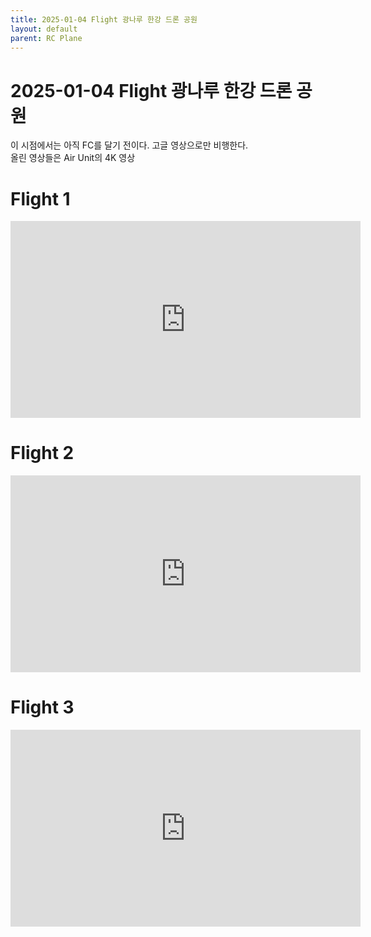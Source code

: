 ```yaml
---
title: 2025-01-04 Flight 광나루 한강 드론 공원
layout: default
parent: RC Plane
---
```


2025-01-04 Flight 광나루 한강 드론 공원
=====================================

이 시점에서는 아직 FC를 달기 전이다. 고글 영상으로만 비행한다.  
올린 영상들은 Air Unit의 4K 영상

# Flight 1
<iframe width="560" height="315" src="https://www.youtube.com/embed/UJ1-781fEgI?si=JqBr-E1E8iDDTjGg" title="YouTube video player" frameborder="0" allow="accelerometer; autoplay; clipboard-write; encrypted-media; gyroscope; picture-in-picture; web-share" referrerpolicy="strict-origin-when-cross-origin" allowfullscreen></iframe>

# Flight 2
<iframe width="560" height="315" src="https://www.youtube.com/embed/bgMN5ya1CVQ?si=ihTFaKKNRNBTSLwe" title="YouTube video player" frameborder="0" allow="accelerometer; autoplay; clipboard-write; encrypted-media; gyroscope; picture-in-picture; web-share" referrerpolicy="strict-origin-when-cross-origin" allowfullscreen></iframe>

# Flight 3
<iframe width="560" height="315" src="https://www.youtube.com/embed/ubaQR0E19Ho?si=ALQ2zpoS1CWMcIqs" title="YouTube video player" frameborder="0" allow="accelerometer; autoplay; clipboard-write; encrypted-media; gyroscope; picture-in-picture; web-share" referrerpolicy="strict-origin-when-cross-origin" allowfullscreen></iframe>